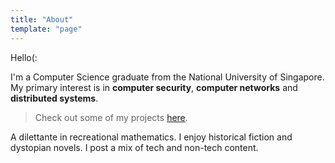 ```yaml
---
title: "About"
template: "page"
---
```


Hello(:

I'm a Computer Science graduate from the National University of Singapore. My primary interest is in **computer security**, **computer networks** and **distributed systems**. 

> Check out some of my projects [here](/pages/projects/).

A dilettante in recreational mathematics. I enjoy historical fiction and dystopian novels. I post a mix of tech and non-tech content.
